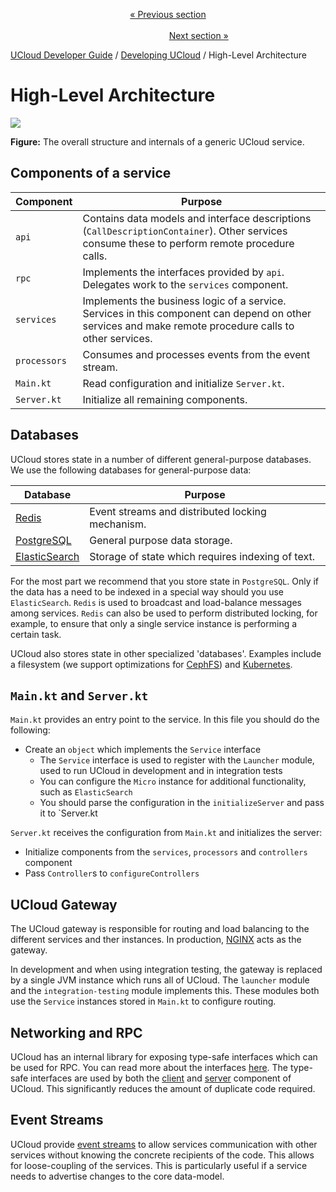 <p align='center'>
<a href='/docs/developer-guide/development/first-service.md'>« Previous section</a>
&nbsp;&nbsp;&nbsp;&nbsp;&nbsp;&nbsp;&nbsp;&nbsp;&nbsp;&nbsp;&nbsp;&nbsp;&nbsp;&nbsp;&nbsp;&nbsp;&nbsp;&nbsp;&nbsp;&nbsp;&nbsp;&nbsp;&nbsp;&nbsp;&nbsp;&nbsp;&nbsp;&nbsp;&nbsp;&nbsp;&nbsp;&nbsp;&nbsp;&nbsp;&nbsp;&nbsp;&nbsp;&nbsp;&nbsp;&nbsp;&nbsp;&nbsp;&nbsp;&nbsp;&nbsp;&nbsp;&nbsp;&nbsp;&nbsp;&nbsp;&nbsp;&nbsp;&nbsp;&nbsp;&nbsp;&nbsp;&nbsp;&nbsp;&nbsp;&nbsp;&nbsp;&nbsp;&nbsp;&nbsp;&nbsp;&nbsp;&nbsp;&nbsp;&nbsp;&nbsp;&nbsp;&nbsp;&nbsp;&nbsp;&nbsp;&nbsp;&nbsp;&nbsp;&nbsp;&nbsp;&nbsp;&nbsp;&nbsp;&nbsp;&nbsp;&nbsp;&nbsp;&nbsp;&nbsp;&nbsp;&nbsp;&nbsp;&nbsp;&nbsp;&nbsp;&nbsp;&nbsp;&nbsp;&nbsp;&nbsp;&nbsp;&nbsp;&nbsp;&nbsp;&nbsp;&nbsp;&nbsp;&nbsp;&nbsp;&nbsp;&nbsp;&nbsp;&nbsp;&nbsp;&nbsp;&nbsp;&nbsp;&nbsp;&nbsp;&nbsp;&nbsp;&nbsp;&nbsp;&nbsp;&nbsp;&nbsp;&nbsp;&nbsp;&nbsp;&nbsp;&nbsp;&nbsp;&nbsp;&nbsp;&nbsp;&nbsp;&nbsp;&nbsp;&nbsp;&nbsp;&nbsp;&nbsp;&nbsp;&nbsp;&nbsp;&nbsp;&nbsp;&nbsp;&nbsp;&nbsp;&nbsp;&nbsp;&nbsp;<a href='/docs/developer-guide/development/micro/features.md'>Next section »</a>
</p>


[UCloud Developer Guide](/docs/developer-guide/README.md) / [Developing UCloud](/docs/developer-guide/development/README.md) / High-Level Architecture
# High-Level Architecture

![](/backend/service-lib/wiki/structure.png)

**Figure:** The overall structure and internals of a generic UCloud service.

## Components of a service

| Component | Purpose |
|-----------|---------|
| `api` | Contains data models and interface descriptions (`CallDescriptionContainer`). Other services consume these to perform remote procedure calls. |
| `rpc` | Implements the interfaces provided by `api`. Delegates work to the `services` component.  |
| `services` | Implements the business logic of a service. Services in this component can depend on other services and make remote procedure calls to other services. |
| `processors` | Consumes and processes events from the event stream. |
| `Main.kt` | Read configuration and initialize `Server.kt`.  |
| `Server.kt` | Initialize all remaining components. |

## Databases

UCloud stores state in a number of different general-purpose databases. We use the following databases for 
general-purpose data:

| Database | Purpose |
|----------|---------|
| [Redis](https://redis.io) | Event streams and distributed locking mechanism. |
| [PostgreSQL](https://postgresql.org) | General purpose data storage. |
| [ElasticSearch](https://www.elastic.co) | Storage of state which requires indexing of text. |

For the most part we recommend that you store state in `PostgreSQL`. Only if the data has a need to be indexed in a
special way should you use `ElasticSearch`. `Redis` is used to broadcast and load-balance messages among 
services. `Redis` can also be used to perform distributed locking, for example, to ensure that only a single
service instance is performing a certain task.

UCloud also stores state in other specialized 'databases'. Examples include a filesystem (we support optimizations
for [CephFS](https://ceph.io/)) and [Kubernetes](https://kubernetes.io/).

## `Main.kt` and `Server.kt`

`Main.kt` provides an entry point to the service. In this file you should do the following:

- Create an `object` which implements the `Service` interface
  - The `Service` interface is used to register with the `Launcher` module, used to run UCloud in development and in 
    integration tests
  - You can configure the `Micro` instance for additional functionality, such as `ElasticSearch`
  - You should parse the configuration in the `initializeServer` and pass it to `Server.kt
  
`Server.kt` receives the configuration from `Main.kt` and initializes the server:

- Initialize components from the `services`, `processors` and `controllers` component
- Pass `Controller`s to `configureControllers`

## UCloud Gateway

The UCloud gateway is responsible for routing and load balancing to the different services and ther instances.
In production, [NGINX](https://nginx.org/) acts as the gateway.

In development and when using integration testing, the gateway is replaced by a single JVM instance which runs all of
UCloud. The `launcher` module and the `integration-testing` module implements this. These modules both
use the `Service` instances stored in `Main.kt` to configure routing.

## Networking and RPC

UCloud has an internal library for exposing type-safe interfaces which can be used for RPC. You can read more about the
interfaces [here](./micro/rpc/intro.md). The type-safe interfaces are used by both the [client](./micro/rpc/rpc_client.md) and
[server](./micro/rpc/rpc_server.md) component of UCloud. This significantly reduces the amount of duplicate code required.

## Event Streams

UCloud provide [event streams](./micro/events.md) to allow services communication with other services without
knowing the concrete recipients of the code. This allows for loose-coupling of the services. This is particularly
useful if a service needs to advertise changes to the core data-model.
